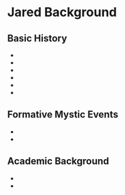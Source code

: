 # Jared Background

## Basic History
-  

-  

-  

-  

-  

-  

## Formative Mystic Events
- 

-



## Academic Background
-

-

